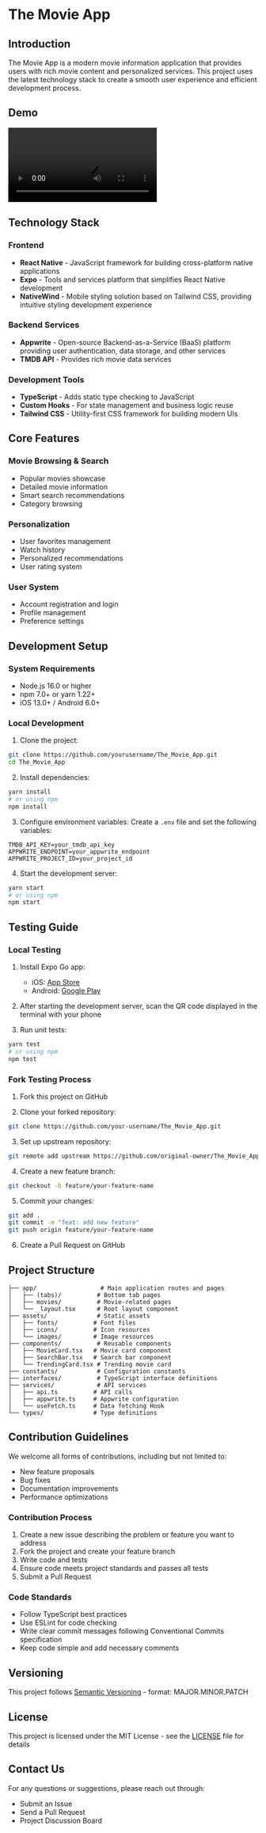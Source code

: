 # The Movie App

## Introduction

The Movie App is a modern movie information application that provides users with rich movie content and personalized services. This project uses the latest technology stack to create a smooth user experience and efficient development process.

## Demo

![Demo Video](Demo.mp4)

## Technology Stack

### Frontend

- **React Native** - JavaScript framework for building cross-platform native applications
- **Expo** - Tools and services platform that simplifies React Native development
- **NativeWind** - Mobile styling solution based on Tailwind CSS, providing intuitive styling development experience

### Backend Services

- **Appwrite** - Open-source Backend-as-a-Service (BaaS) platform providing user authentication, data storage, and other services
- **TMDB API** - Provides rich movie data services

### Development Tools

- **TypeScript** - Adds static type checking to JavaScript
- **Custom Hooks** - For state management and business logic reuse
- **Tailwind CSS** - Utility-first CSS framework for building modern UIs

## Core Features

### Movie Browsing & Search

- Popular movies showcase
- Detailed movie information
- Smart search recommendations
- Category browsing

### Personalization

- User favorites management
- Watch history
- Personalized recommendations
- User rating system

### User System

- Account registration and login
- Profile management
- Preference settings

## Development Setup

### System Requirements

- Node.js 16.0 or higher
- npm 7.0+ or yarn 1.22+
- iOS 13.0+ / Android 6.0+

### Local Development

1. Clone the project:

```bash
git clone https://github.com/yourusername/The_Movie_App.git
cd The_Movie_App
```

2. Install dependencies:

```bash
yarn install
# or using npm
npm install
```

3. Configure environment variables:
   Create a `.env` file and set the following variables:

```env
TMDB_API_KEY=your_tmdb_api_key
APPWRITE_ENDPOINT=your_appwrite_endpoint
APPWRITE_PROJECT_ID=your_project_id
```

4. Start the development server:

```bash
yarn start
# or using npm
npm start
```

## Testing Guide

### Local Testing

1. Install Expo Go app:

   - iOS: [App Store](https://apps.apple.com/app/expo-go/id982107779)
   - Android: [Google Play](https://play.google.com/store/apps/details?id=host.exp.exponent)

2. After starting the development server, scan the QR code displayed in the terminal with your phone

3. Run unit tests:

```bash
yarn test
# or using npm
npm test
```

### Fork Testing Process

1. Fork this project on GitHub

2. Clone your forked repository:

```bash
git clone https://github.com/your-username/The_Movie_App.git
```

3. Set up upstream repository:

```bash
git remote add upstream https://github.com/original-owner/The_Movie_App.git
```

4. Create a new feature branch:

```bash
git checkout -b feature/your-feature-name
```

5. Commit your changes:

```bash
git add .
git commit -m "feat: add new feature"
git push origin feature/your-feature-name
```

6. Create a Pull Request on GitHub

## Project Structure

```
├── app/                  # Main application routes and pages
│   ├── (tabs)/          # Bottom tab pages
│   ├── movies/          # Movie-related pages
│   └── _layout.tsx      # Root layout component
├── assets/              # Static assets
│   ├── fonts/          # Font files
│   ├── icons/          # Icon resources
│   └── images/         # Image resources
├── components/          # Reusable components
│   ├── MovieCard.tsx   # Movie card component
│   ├── SearchBar.tsx   # Search bar component
│   └── TrendingCard.tsx # Trending movie card
├── constants/           # Configuration constants
├── interfaces/          # TypeScript interface definitions
├── services/            # API services
│   ├── api.ts          # API calls
│   ├── appwrite.ts     # Appwrite configuration
│   └── useFetch.ts     # Data fetching Hook
└── types/              # Type definitions
```

## Contribution Guidelines

We welcome all forms of contributions, including but not limited to:

- New feature proposals
- Bug fixes
- Documentation improvements
- Performance optimizations

### Contribution Process

1. Create a new issue describing the problem or feature you want to address
2. Fork the project and create your feature branch
3. Write code and tests
4. Ensure code meets project standards and passes all tests
5. Submit a Pull Request

### Code Standards

- Follow TypeScript best practices
- Use ESLint for code checking
- Write clear commit messages following Conventional Commits specification
- Keep code simple and add necessary comments

## Versioning

This project follows [Semantic Versioning](https://semver.org/) - format: MAJOR.MINOR.PATCH

## License

This project is licensed under the MIT License - see the [LICENSE](LICENSE) file for details

## Contact Us

For any questions or suggestions, please reach out through:

- Submit an Issue
- Send a Pull Request
- Project Discussion Board
